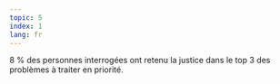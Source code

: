 ```yaml
---
topic: 5
index: 1
lang: fr
---
```

8 % des personnes interrogées ont retenu la justice dans le top 3 des
problèmes à traiter en priorité.


